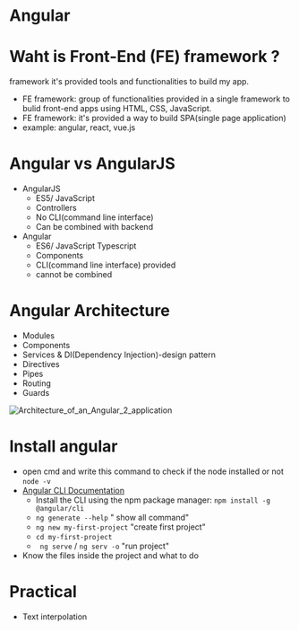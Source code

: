 # Angular
# Waht is Front-End (FE) framework ?
framework it's provided tools and functionalities to build my app.
- FE framework: group of functionalities provided in a single framework to bulid front-end apps using HTML, CSS, JavaScript.
- FE framework:  it's provided a way to build SPA(single page application) 
-  example: angular, react, vue.js

# Angular vs AngularJS
- AngularJS
  - ES5/ JavaScript
  - Controllers
  - No CLI(command line interface)
  - Can be combined with backend 
- Angular 
  - ES6/ JavaScript Typescript
  - Components
  - CLI(command line interface) provided
  - cannot be combined
# Angular Architecture
- Modules
- Components
- Services & DI(Dependency Injection)-design pattern
- Directives
- Pipes
- Routing
- Guards

![Architecture_of_an_Angular_2_application](https://user-images.githubusercontent.com/52491098/182458382-7c222f6f-3948-4a73-8590-8aacbf846082.png)

# Install angular 
- open cmd and write this command to check if the node installed or not ``` node -v ```
- [ Angular CLI Documentation ](https://angular.io/cli)
  - Install the CLI using the npm package manager: ``` npm install -g @angular/cli ```
  - ``` ng generate --help ```  " show all command"
  - ``` ng new my-first-project ``` "create first project"
  - ``` cd my-first-project ```
  - ``` ng serve``` / ``` ng serv -o ``` "run project"
- Know the files inside the project and what to do 

# Practical 
- Text interpolation
